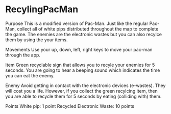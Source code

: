 # RecylingPacMan

Purpose
This is a modified version of Pac-Man. Just like the regular Pac-Man, collect all of white pips distributed throughout the map to complete the game. The enemies are the electronic wastes but you can also recylce them by using the your items.

Movements
Use your up, down, left, right keys to move your pac-man through the app.

Item
Green recyclable sign that allows you to recyle your enemies for 5 seconds. You are going to hear a beeping sound which indicates the time you can eat the enemy.

Enemy
Avoid getting in contact with the electronic devices (e-wastes). They will cost you a life. However, if you collect the green recylcing item, then you are able to recycle them for 5 seconds by eating (colliding with) them.

Points
White pip: 1 point
Recycled Electronic Waste: 10 points
